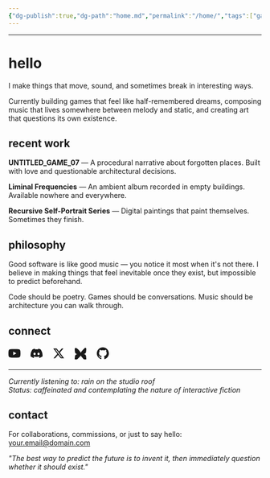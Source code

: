 ```yaml
---
{"dg-publish":true,"dg-path":"home.md","permalink":"/home/","tags":["gardenEntry"],"dgHomeLink":true,"dgShowBacklinks":true,"dgShowLocalGraph":true,"dgShowFileTree":true,"dgEnableSearch":true,"dgShowToc":true,"dgLinkPreview":true,"dgShowTags":true,"noteIcon":""}
---
```


---
# hello

I make things that move, sound, and sometimes break in interesting ways.

Currently building games that feel like half-remembered dreams, composing music that lives somewhere between melody and static, and creating art that questions its own existence.

## recent work

**UNTITLED_GAME_07** — A procedural narrative about forgotten places. Built with love and questionable architectural decisions.

**Liminal Frequencies** — An ambient album recorded in empty buildings. Available nowhere and everywhere.

**Recursive Self-Portrait Series** — Digital paintings that paint themselves. Sometimes they finish.

## philosophy

Good software is like good music — you notice it most when it's not there. I believe in making things that feel inevitable once they exist, but impossible to predict beforehand.

Code should be poetry. Games should be conversations. Music should be architecture you can walk through.

## connect

<div style="display: flex; gap: 20px; margin: 20px 0; align-items: center;"> <a href="https://youtube.com/yourhandle" style="text-decoration: none;"> <svg width="24" height="24" viewBox="0 0 24 24" fill="currentColor"> <path d="M23.498 6.186a3.016 3.016 0 0 0-2.122-2.136C19.505 3.545 12 3.545 12 3.545s-7.505 0-9.377.505A3.017 3.017 0 0 0 .502 6.186C0 8.07 0 12 0 12s0 3.93.502 5.814a3.016 3.016 0 0 0 2.122 2.136c1.871.505 9.376.505 9.376.505s7.505 0 9.377-.505a3.015 3.015 0 0 0 2.122-2.136C24 15.93 24 12 24 12s0-3.93-.502-5.814zM9.545 15.568V8.432L15.818 12l-6.273 3.568z"/> </svg> </a> <a href="https://discord.gg/yourserver" style="text-decoration: none;"> <svg width="24" height="24" viewBox="0 0 24 24" fill="currentColor"> <path d="M20.317 4.3698a19.7913 19.7913 0 00-4.8851-1.5152.0741.0741 0 00-.0785.0371c-.211.3753-.4447.8648-.6083 1.2495-1.8447-.2762-3.68-.2762-5.4868 0-.1636-.3933-.4058-.8742-.6177-1.2495a.077.077 0 00-.0785-.037 19.7363 19.7363 0 00-4.8852 1.515.0699.0699 0 00-.0321.0277C.5334 9.0458-.319 13.5799.0992 18.0578a.0824.0824 0 00.0312.0561c2.0528 1.5076 4.0413 2.4228 5.9929 3.0294a.0777.0777 0 00.0842-.0276c.4616-.6304.8731-1.2952 1.226-1.9942a.076.076 0 00-.0416-.1057c-.6528-.2476-1.2743-.5495-1.8722-.8923a.077.077 0 01-.0076-.1277c.1258-.0943.2517-.1923.3718-.2914a.0743.0743 0 01.0776-.0105c3.9278 1.7933 8.18 1.7933 12.0614 0a.0739.0739 0 01.0785.0095c.1202.099.246.1981.3728.2924a.077.077 0 01-.0066.1276 12.2986 12.2986 0 01-1.873.8914.0766.0766 0 00-.0407.1067c.3604.698.7719 1.3628 1.225 1.9932a.076.076 0 00.0842.0286c1.961-.6067 3.9495-1.5219 6.0023-3.0294a.077.077 0 00.0313-.0552c.5004-5.177-.8382-9.6739-3.5485-13.6604a.061.061 0 00-.0312-.0286zM8.02 15.3312c-1.1825 0-2.1569-1.0857-2.1569-2.419 0-1.3332.9555-2.4189 2.157-2.4189 1.2108 0 2.1757 1.0952 2.1568 2.419-.0190 1.3332-.9555 2.4189-2.1569 2.4189zm7.9748 0c-1.1825 0-2.1569-1.0857-2.1569-2.419 0-1.3332.9554-2.4189 2.1569-2.4189 1.2108 0 2.1757 1.0952 2.1568 2.419 0 1.3332-.9460 2.4189-2.1568 2.4189Z"/> </svg> </a> <a href="https://twitter.com/yourhandle" style="text-decoration: none;"> <svg width="24" height="24" viewBox="0 0 24 24" fill="currentColor"> <path d="M18.244 2.25h3.308l-7.227 8.26 8.502 11.24H16.17l-5.214-6.817L4.99 21.75H1.68l7.73-8.835L1.254 2.25H8.08l4.713 6.231zm-1.161 17.52h1.833L7.084 4.126H5.117z"/> </svg> </a> <a href="https://bsky.app/profile/yourhandle" style="text-decoration: none;"> <svg width="24" height="24" viewBox="0 0 24 24" fill="currentColor"> <path d="M12 10.8c-1.087-2.114-4.046-6.053-6.798-7.995C2.566.944 1.561 1.266.902 1.565.139 1.908 0 3.08 0 3.768c0 .69.378 5.65.624 6.479.815 2.736 3.713 3.66 6.383 3.364.136-.02.275-.039.39-.056-.115.017-.254.036-.39.056-2.67-.296-5.568.628-6.383 3.364C.378 17.582 0 22.541 0 23.232c0 .688.139 1.86.902 2.203.659.299 1.664.621 3.3-1.238C6.954 22.247 10.913 18.114 12 16.2c1.087 1.914 4.046 6.047 6.798 7.995 1.636 1.859 2.641 1.537 3.3 1.238.763-.343.902-1.515.902-2.203 0-.691-.378-5.65-.624-6.479-.815-2.736-3.713-3.66-6.383-3.364-.136.017-.275.039-.39.056.115-.017.254-.036.39-.056 2.67.296 5.568-.628 6.383-3.364.246-.829.624-5.789.624-6.479 0-.688-.139-1.86-.902-2.203-.659-.299-1.664-.621-3.3 1.238C16.046 4.747 13.087 8.686 12 10.8z"/> </svg> </a> <a href="https://github.com/yourusername" style="text-decoration: none;"> <svg width="24" height="24" viewBox="0 0 24 24" fill="currentColor"> <path d="M12 0c-6.626 0-12 5.373-12 12 0 5.302 3.438 9.8 8.207 11.387.599.111.793-.261.793-.577v-2.234c-3.338.726-4.033-1.416-4.033-1.416-.546-1.387-1.333-1.756-1.333-1.756-1.089-.745.083-.729.083-.729 1.205.084 1.839 1.237 1.839 1.237 1.07 1.834 2.807 1.304 3.492.997.107-.775.418-1.305.762-1.604-2.665-.305-5.467-1.334-5.467-5.931 0-1.311.469-2.381 1.236-3.221-.124-.303-.535-1.524.117-3.176 0 0 1.008-.322 3.301 1.23.957-.266 1.983-.399 3.003-.404 1.02.005 2.047.138 3.006.404 2.291-1.552 3.297-1.23 3.297-1.23.653 1.653.242 2.874.118 3.176.77.84 1.235 1.911 1.235 3.221 0 4.609-2.807 5.624-5.479 5.921.43.372.823 1.102.823 2.222v3.293c0 .319.192.694.801.576 4.765-1.589 8.199-6.086 8.199-11.386 0-6.627-5.374-12-12-12z"/> </svg> </a> </div>

---

_Currently listening to: rain on the studio roof_  
_Status: caffeinated and contemplating the nature of interactive fiction_

## contact

For collaborations, commissions, or just to say hello: [your.email@domain.com](mailto:your.email@domain.com)

_"The best way to predict the future is to invent it, then immediately question whether it should exist."_